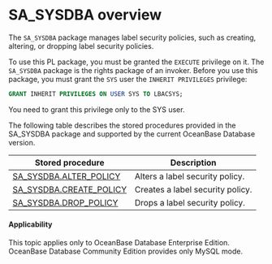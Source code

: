 SA_SYSDBA overview
=================================

The `SA_SYSDBA` package manages label security policies, such as creating, altering, or dropping label security policies.

To use this PL package, you must be granted the `EXECUTE` privilege on it. The `SA_SYSDBA` package is the rights package of an invoker. Before you use this package, you must grant the `SYS` user the `INHERIT PRIVILEGES` privilege:



```sql
GRANT INHERIT PRIVILEGES ON USER SYS TO LBACSYS;
```



You need to grant this privilege only to the SYS user.

The following table describes the stored procedures provided in the SA_SYSDBA package and supported by the current OceanBase Database version.


| Stored procedure                                               | **Description**                  |
|----------------------------------------------------------------|----------------------------------|
| [SA_SYSDBA.ALTER_POLICY](2.sa-sysdba-alter-policy-oracle.md)   | Alters a label security policy.  |
| [SA_SYSDBA.CREATE_POLICY](3.sa-sysdba-create-policy-oracle.md) | Creates a label security policy. |
| [SA_SYSDBA.DROP_POLICY](4.sa-sysdba-drop-policy-oracle.md)     | Drops a label security policy.   |

<main id="notice" >
    <h4>Applicability</h4>
    <p>This topic applies only to OceanBase Database Enterprise Edition. OceanBase Database Community Edition provides only MySQL mode. </p>
  </main>

